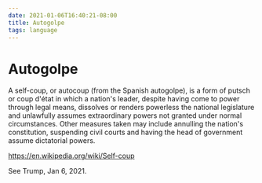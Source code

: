 ```yaml
---
date: 2021-01-06T16:40:21-08:00
title: Autogolpe
tags: language
---
```


# Autogolpe

A self-coup, or autocoup (from the Spanish autogolpe), is a form of putsch or coup d'état in which a nation's leader, despite having come to power through legal means, dissolves or renders powerless the national legislature and unlawfully assumes extraordinary powers not granted under normal circumstances. Other measures taken may include annulling the nation's constitution, suspending civil courts and having the head of government assume dictatorial powers.

https://en.wikipedia.org/wiki/Self-coup

See Trump, Jan 6, 2021.
